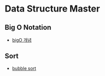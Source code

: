 # Data Structure Master

## Big O Notation
- [bigO 개념](./big-o-notaion/big-o-notaion.md)

## Sort
- [bubble sort](./sort/bubble-sort.md)